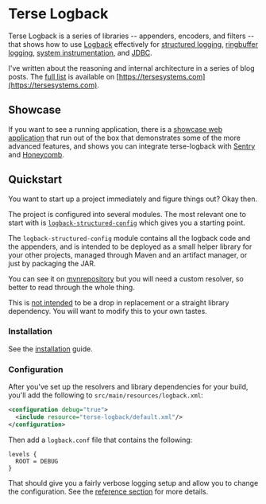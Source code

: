 # Terse Logback

Terse Logback is a series of libraries -- appenders, encoders, and filters -- that shows how to use [Logback](https://logback.qos.ch/manual/index.html) effectively for [structured logging](structured-logging.md), [ringbuffer logging](guide/ringbuffer.md), [system instrumentation](guide/instrumentation.md), and [JDBC](guide/jdbc.md).

I've written about the reasoning and internal architecture in a series of blog posts.  The [full list](https://tersesystems.com/category/logging/) is available on [https://tersesystems.com](https://tersesystems.com).

## Showcase

If you want to see a running application, there is a [showcase web application](https://github.com/tersesystems/terse-logback-showcase) that run out of the box that demonstrates some of the more advanced features, and shows you can integrate terse-logback with [Sentry](https://sentry.io) and [Honeycomb](https://www.honeycomb.io).

## Quickstart

You want to start up a project immediately and figure things out?  Okay then.

The project is configured into several modules.  The most relevant one to start with is [`logback-structured-config`](https://github.com/tersesystems/terse-logback/tree/master/logback-structured-config/src/main/resources) which gives you a starting point.

The `logback-structured-config` module contains all the logback code and the appenders, and is intended to be deployed as a small helper library for your other projects, managed through Maven and an artifact manager, or just by packaging the JAR.

You can see it on [mvnrepository](https://mvnrepository.com/artifact/com.tersesystems.logback/logback-structured-config) but you will need a custom resolver, so better to read through the whole thing.

This is [not intended](https://tersesystems.com/blog/2019/04/23/application-logging-in-java-part-1/) to be a drop in replacement or a straight library dependency.  You will want to modify this to your own tastes.

### Installation

See the [installation](installation.md) guide.

### Configuration

After you've set up the resolvers and library dependencies for your build, you'll add the following to `src/main/resources/logback.xml`:

```xml
<configuration debug="true">
  <include resource="terse-logback/default.xml"/>
</configuration>
```

Then add a `logback.conf` file that contains the following:

```hocon
levels {
  ROOT = DEBUG
}
```

That should give you a fairly verbose logging setup and allow you to change the configuration.  See the [reference section](guide/structured-config.md) for more details.
